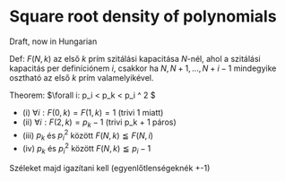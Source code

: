 # Square root density of polynomials

Draft, now in Hungarian

Def: $F(N, k)$ az első $k$ prím szitálási kapacitása $N$-nél, ahol a szitálási kapacitás per definíciónem $i$, csakkor ha $N, N+1, ..., N+i-1$ mindegyike osztható az első $k$ prím valamelyikével.

Theorem: $\forall i: p_i < p_k < p_i ^ 2 $
- (i)   $\forall i: F(0, k) = F(1, k) = 1$ (trivi 1 miatt)
- (ii)  $\forall i: F(2, k) = p_k - 1$ (trivi p_k + 1 páros) 
- (iii) $p_k$ és $p_i^2$ között $F(N, k) \leqq F(N, i)$ 
- (iv)  $p_k$ és $p_i^2$ között $F(N, k) \leqq p_i - 1$ 

Széleket majd igazítani kell (egyenlőtlenségeknék +-1)
